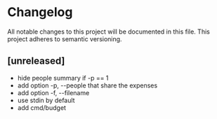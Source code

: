# Changelog

All notable changes to this project will be documented in this file.
This project adheres to semantic versioning.

## [unreleased]

- hide people summary if -p == 1
- add option -p, --people that share the expenses
- add option -f, --filename
- use stdin by default
- add cmd/budget
